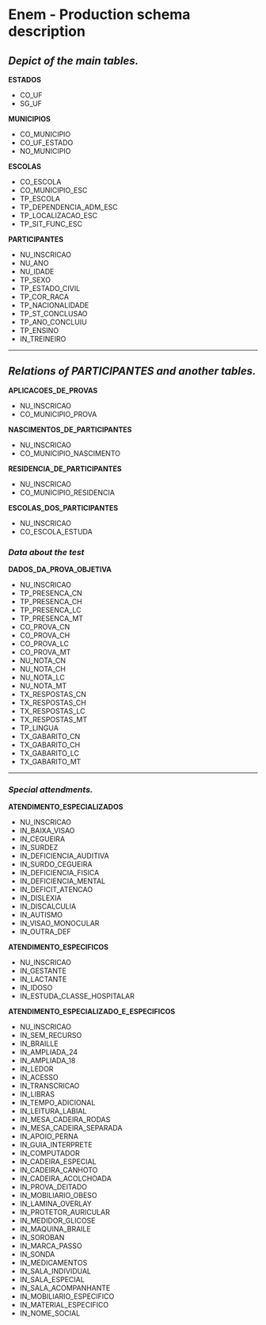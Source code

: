 # Enem - Production schema description
## *Depict of the main tables.*

**ESTADOS**
- CO_UF
- SG_UF

**MUNICIPIOS**
- CO_MUNICIPIO
- CO_UF_ESTADO
- NO_MUNICIPIO

**ESCOLAS**
- CO_ESCOLA
- CO_MUNICIPIO_ESC
- TP_ESCOLA
- TP_DEPENDENCIA_ADM_ESC
- TP_LOCALIZACAO_ESC
- TP_SIT_FUNC_ESC

**PARTICIPANTES**
- NU_INSCRICAO
- NU_ANO
- NU_IDADE
- TP_SEXO
- TP_ESTADO_CIVIL
- TP_COR_RACA
- TP_NACIONALIDADE
- TP_ST_CONCLUSAO
- TP_ANO_CONCLUIU
- TP_ENSINO
- IN_TREINEIRO
---

## *Relations of PARTICIPANTES and another tables.*
**APLICACOES_DE_PROVAS**
- NU_INSCRICAO
- CO_MUNICIPIO_PROVA

**NASCIMENTOS_DE_PARTICIPANTES**
- NU_INSCRICAO
- CO_MUNICIPIO_NASCIMENTO

**RESIDENCIA_DE_PARTICIPANTES**
- NU_INSCRICAO
- CO_MUNICIPIO_RESIDENCIA

**ESCOLAS_DOS_PARTICIPANTES**
- NU_INSCRICAO
- CO_ESCOLA_ESTUDA

### *Data about the test*
**DADOS_DA_PROVA_OBJETIVA**
- NU_INSCRICAO
- TP_PRESENCA_CN
- TP_PRESENCA_CH
- TP_PRESENCA_LC
- TP_PRESENCA_MT
- CO_PROVA_CN
- CO_PROVA_CH
- CO_PROVA_LC
- CO_PROVA_MT
- NU_NOTA_CN
- NU_NOTA_CH
- NU_NOTA_LC
- NU_NOTA_MT
- TX_RESPOSTAS_CN
- TX_RESPOSTAS_CH
- TX_RESPOSTAS_LC
- TX_RESPOSTAS_MT
- TP_LINGUA
- TX_GABARITO_CN
- TX_GABARITO_CH
- TX_GABARITO_LC
- TX_GABARITO_MT
---

### *Special attendments.*
**ATENDIMENTO_ESPECIALIZADOS**
- NU_INSCRICAO
- IN_BAIXA_VISAO
- IN_CEGUEIRA
- IN_SURDEZ
- IN_DEFICIENCIA_AUDITIVA
- IN_SURDO_CEGUEIRA
- IN_DEFICIENCIA_FISICA
- IN_DEFICIENCIA_MENTAL
- IN_DEFICIT_ATENCAO
- IN_DISLEXIA
- IN_DISCALCULIA
- IN_AUTISMO
- IN_VISAO_MONOCULAR
- IN_OUTRA_DEF

**ATENDIMENTO_ESPECIFICOS**
- NU_INSCRICAO
- IN_GESTANTE
- IN_LACTANTE
- IN_IDOSO
- IN_ESTUDA_CLASSE_HOSPITALAR

**ATENDIMENTO_ESPECIALIZADO_E_ESPECIFICOS**
- NU_INSCRICAO
- IN_SEM_RECURSO
- IN_BRAILLE
- IN_AMPLIADA_24
- IN_AMPLIADA_18
- IN_LEDOR
- IN_ACESSO
- IN_TRANSCRICAO
- IN_LIBRAS
- IN_TEMPO_ADICIONAL
- IN_LEITURA_LABIAL
- IN_MESA_CADEIRA_RODAS
- IN_MESA_CADEIRA_SEPARADA
- IN_APOIO_PERNA
- IN_GUIA_INTERPRETE
- IN_COMPUTADOR
- IN_CADEIRA_ESPECIAL
- IN_CADEIRA_CANHOTO
- IN_CADEIRA_ACOLCHOADA
- IN_PROVA_DEITADO
- IN_MOBILIARIO_OBESO
- IN_LAMINA_OVERLAY
- IN_PROTETOR_AURICULAR
- IN_MEDIDOR_GLICOSE
- IN_MAQUINA_BRAILE
- IN_SOROBAN
- IN_MARCA_PASSO
- IN_SONDA
- IN_MEDICAMENTOS
- IN_SALA_INDIVIDUAL
- IN_SALA_ESPECIAL
- IN_SALA_ACOMPANHANTE
- IN_MOBILIARIO_ESPECIFICO
- IN_MATERIAL_ESPECIFICO
- IN_NOME_SOCIAL